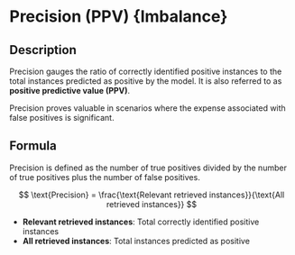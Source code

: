 # Precision (PPV) {Imbalance}

## Description

Precision gauges the ratio of correctly identified positive instances to the total instances predicted as positive by the model. It is also referred to as **positive predictive value (PPV)**.

Precision proves valuable in scenarios where the expense associated with false positives is significant.

## Formula

Precision is defined as the number of true positives divided by the number of true positives plus the number of false positives.

$$
\text{Precision} = \frac{\text{Relevant retrieved instances}}{\text{All retrieved instances}}
$$

- **Relevant retrieved instances**: Total correctly identified positive instances
- **All retrieved instances**: Total instances predicted as positive
